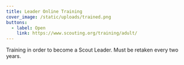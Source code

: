 ```yaml
---
title: Leader Online Training
cover_image: /static/uploads/trained.png
buttons:
  - label: Open
    link: https://www.scouting.org/training/adult/
---
```

Training in order to become a Scout Leader. Must be retaken every two years.